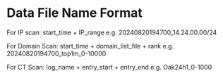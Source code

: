 
# Data File Name Format

For IP scan:
    start_time + IP_range
    e.g. 20240820194700_14.24.00.00/24

For Domain Scan:
    start_time + domain_list_file + rank
    e.g. 20240820194700_top1m_0-10000

For CT Scan:
    log_name + entry_start + entry_end
    e.g. Oak24h1_0-1000
